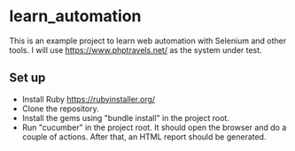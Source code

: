 # learn_automation
This is an example project to learn web automation with Selenium and other tools. 
I will use https://www.phptravels.net/ as the system under test. 


## Set up
* Install Ruby https://rubyinstaller.org/ 
* Clone the repository.
* Install the gems using "bundle install" in the project root. 
* Run "cucumber" in the project root. It should open the browser and do a couple of actions. After that, an HTML report should be generated. 